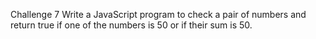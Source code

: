 Challenge 7
Write a JavaScript program to check a pair of numbers and return true if one of the numbers is 50 or if their sum is 50.